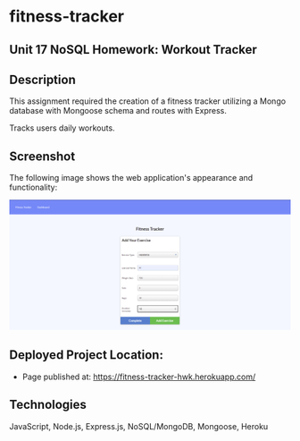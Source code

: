 # fitness-tracker

## Unit 17 NoSQL Homework: Workout Tracker

## Description

This assignment required the creation of a fitness tracker utilizing a Mongo database with Mongoose schema and routes with Express. 

Tracks users daily workouts. 

## Screenshot

The following image shows the web application's appearance and functionality:

![fitness-tracker](assets/fitness-tracker-snapshot.PNG)

## Deployed Project Location:

* Page published at: https://fitness-tracker-hwk.herokuapp.com/ 

## Technologies 

JavaScript, Node.js, Express.js, NoSQL/MongoDB, Mongoose, Heroku 